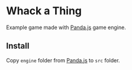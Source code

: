 # Whack a Thing

Example game made with [Panda.js](http://github.com/ekelokorpi/panda.js) game engine.

## Install

Copy `engine` folder from [Panda.js](http://github.com/ekelokorpi/panda.js) to `src` folder.
